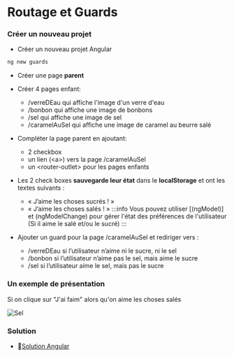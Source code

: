 # Routage et Guards

### Créer un nouveau projet
- Créer un nouveau projet Angular

```powershell
ng new guards
```

- Créer une page **parent**
- Créer 4 pages enfant:
    - /verreDEau qui affiche l'image d'un verre d'eau
    - /bonbon qui affiche une image de bonbons
    - /sel qui affiche une image de sel
    - /caramelAuSel qui affiche une image de caramel au beurre salé

- Compléter la page parent en ajoutant:
    - 2 checkbox
    - un lien (\<a\>) vers la page /caramelAuSel
    - un \<router-outlet\> pour les pages enfants

- Les 2 check boxes **sauvegarde leur état** dans le **localStorage** et ont les textes suivants :
    - « J’aime les choses sucrés ! »
    - « J’aime les choses salés ! »
:::info
Vous pouvez utiliser [(ngModel)] et (ngModelChange) pour gérer l'état des préférences de l'utilisateur (Si il aime le salé et/ou le sucré)
:::
- Ajouter un guard pour la page /caramelAuSel et rediriger vers :
    - /verreDEau si l’utilisateur n’aime ni le sucre, ni le sel
    - /bonbon si l’utilisateur n’aime pas le sel, mais aime le sucre
    - /sel si l’utilisateur aime le sel, mais pas le sucre

### Un exemple de présentation
Si on clique sur "J'ai faim" alors qu'on aime les choses salés

![Sel](/img/exercices/guards/sel.png)

### Solution
- 🔗[Solution Angular](https://github.com/CEM-420-5W5/ngGuards)
